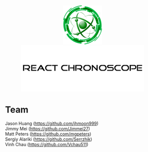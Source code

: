 <p align="center">
<img src="/src/assets/ChronoScope.png" width="25%" height="30%">
<br/>
<img src="/src/assets/ChronoScopeTitle.png">
</p>


# Team

Jason Huang (https://github.com/jhmoon999)<br/>
Jimmy Mei (https://github.com/Jimmei27)<br/>
Matt Peters (https://github.com/mgpeters)<br/>
Sergiy Alariki (https://github.com/Serrzhik)<br/>
Vinh Chau (https://github.com/Vchau511)